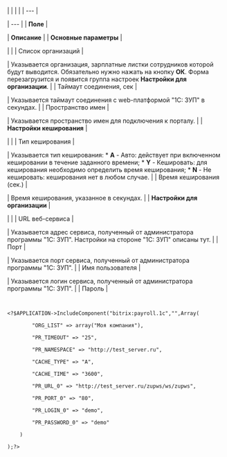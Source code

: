 |  |  |  |
| --- |

| --- |
| **Поле** |

| **Описание** |
| **Основные параметры** |

| |
| Список организаций |

| Указывается организация, зарплатные листки сотрудников которой будут выводится. Обязательно нужно нажать на кнопку **ОК**. Форма перезагрузится и появится группа настроек **Настройки для организации**. |
| Таймаут соединения, сек |

| Указывается таймаут соединения с web-платформой "1С: ЗУП" в секундах. |
| Пространство имен |

| Указывается пространство имен для подключения к порталу. |
| **Настройки кеширования** |

| |
| Тип кеширования |

| Указывается тип кеширования:  * **A** - Авто: действует при включенном кешировании в течение заданного времени; * **Y** - Кешировать: для кеширования необходимо определить время кеширования; * **N** - Не кешировать: кеширования нет в любом случае. |
| Время кеширования (сек.) |

| Время кеширования, указанное в секундах. |
| **Настройки для организации** |

| |
| URL веб-сервиса |

| Указывается адрес сервиса, полученный от администратора программы "1С: ЗУП". Настройки на стороне "1С: ЗУП" описаны тут. |
| Порт |

| Указывается порт сервиса, полученный от администратора программы "1С: ЗУП". |
| Имя пользователя |

| Указывается логин сервиса, полученный от администратора программы "1С: ЗУП". |
| Пароль |

```


<?$APPLICATION->IncludeComponent("bitrix:payroll.1c","",Array(

		"ORG_LIST" => array("Моя компания"),

		"PR_TIMEOUT" => "25",

		"PR_NAMESPACE" => "http://test_server.ru",

		"CACHE_TYPE" => "A",

		"CACHE_TIME" => "3600",

		"PR_URL_0" => "http://test_server.ru/zupws/ws/zupws",

		"PR_PORT_0" => "80",

		"PR_LOGIN_0" => "demo",

		"PR_PASSWORD_0" => "demo"  

	)

);?>


```